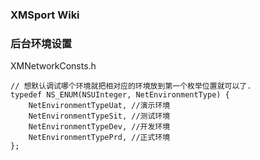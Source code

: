 ### XMSport Wiki



### 后台环境设置

XMNetworkConsts.h

```
// 想默认调试哪个环境就把相对应的环境放到第一个枚举位置就可以了.
typedef NS_ENUM(NSUInteger, NetEnvironmentType) {
    NetEnvironmentTypeUat, //演示环境
    NetEnvironmentTypeSit, //测试环境
    NetEnvironmentTypeDev, //开发环境
    NetEnvironmentTypePrd, //正式环境
};
```

